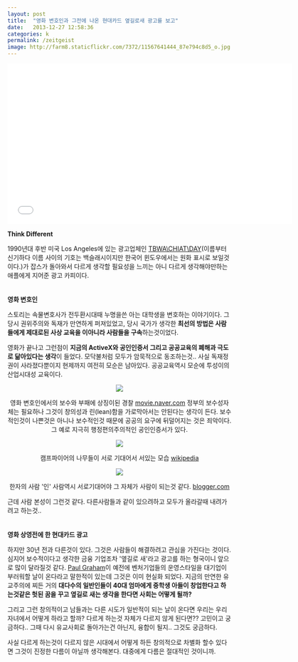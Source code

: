 ```yaml
---
layout: post
title:  "영화 변호인과 그전에 나온 현대카드 옆길로새 광고를 보고"
date:   2013-12-27 12:58:36
categories: k
permalink: /zeitgeist
image: http://farm8.staticflickr.com/7372/11567641444_87e794c8d5_o.jpg
---
```


<iframe width="640" height="360" src="//www.youtube.com/embed/tupg3wzV71g" frameborder="0" allowfullscreen></iframe>



**Think Different**

1990년대 후반 미국 Los Angeles에 있는 광고업체인 [TBWA\CHIAT\DAY](http://tbwachiatday.com/)(이름부터 신기하다 
이름 사이의 기호는 백슬래시이지만 한국어 윈도우에서는 원화 표시로 보일것이다.)가 잡스가 돌아와서 
다르게 생각할 필요성을 느끼는 아니 다르게 생각해야만하는 애플에게 지어준 광고 카피이다. 
<br /><br /><br />
**영화 변호인**

스토리는 속물변호사가 전두환시대때 누명을쓴 아는 대학생을 변호하는 이야기이다. 그 당시 권위주의와 독재가 만연하게 
퍼져있었고, 당시 국가가 생각한 **최선의 방법은 사람들에게 제대로된 사상 교육을 이아니라 사람들을 구속**하는것이었다. 

영화가 끝나고 그런점이 **지금의 ActiveX와 공인인증서 그리고 공공교육의 폐해과 극도로 닮아있다는 생각**이 들었다. 모닥불처럼 모두가 암묵적으로 
동조하는것.. 사실 독재정권이 사라졌다뿐이지 현제까지 여전히 모순은 남아있다. 공공교육역시 모순에 투성이의 산업시대성 교육이다.

<center>

<img src="http://farm4.staticflickr.com/3700/11568370234_2a5e4d5caf_z.jpg">

영화 변호인에서의 보수와 부패에 상징이된 경찰 [movie.naver.com](http://movie.naver.com/movie/bi/mi/photoView.nhn?code=101901) 정부의 
보수성자체는 필요하나 그것이 창의성과 린(lean)함을 가로막아서는 안된다는 생각이 든다. 보수적인것이 나쁜것은 
아니나 보수적인것 때문에 공공의 요구에 뒤덜어지는 것은 죄악이다. 그 예로 지극히 행정편의주의적인 공인인증서가 있다.

<img src="http://farm6.staticflickr.com/5547/11567103014_2311c6c779_o.jpg">

캠프파이어의 나무들이 서로 기대어서 서있는 모습 [wikipedia](http://en.wikipedia.org/wiki/File:Campfire_4213.jpg)

<img src="http://farm4.staticflickr.com/3779/11567176364_6c700d64be_m.jpg">

한자의 사람 '인' 사람역시 서로기대어야 그 자체가 사람이 되는것 같다. [blogger.com](http://2020chrisong.blogspot.kr/2010/09/ren-building-world-expo-shanghai-china.html)</center>

근데 사람 본성이 그런것 같다. 다른사람들과 같이 있으려하고 모두가 올라갈때 내려가려고 하는것..
<br /><br /><br />
**영화 상영전에 한 현대카드 광고**

하지만 30년 전과 다른것이 있다. 그것은 사람들이 해결하려고 관심을 가진다는 것이다. 
심지어 보수적이다고 생각한 금융 기업조차 '옆길로 새'라고 광고를 하는 형국이니 앞으로 많이 달라질것 같다. 
[Paul Graham](http://paulgraham.com)이 예전에 벤처기업들의 운영스타일을 대기업이 부러워할 날이 온다라고 말한적이 있는데 그것은 이미 현실화 되었다. 지금의 만연한 유교주의에 찌든 거의 **대다수의 일반인들이 40대 엄마에게 중학생 아들이 창업한다고 하는것같은 헛된 꿈을 꾸고 옆길로 새는 생각을 한다면 사회는 어떻게 될까?** 

그리고 그런 창의적이고 남들과는 다른 시도가 일반적이 되는 날이 온다면 우리는 우리 자녀에서 어떻게 하라고 할까? 다르게 하는것 자체가 다르지 않게 된다면?? 고민이고 궁금하다.. 그때 다시 유교사회로 돌아가는건 아닌지, 융합이 될지.. 그것도 궁금하다.

사실 다르게 하는것이 다르지 않은 시대에서 어떻게 하든 창의적으로 차별화 할수 있다면 그것이 진정한 다름이 아닐까 생각해본다. 대중에게 다름은 절대적인 것이니까.
